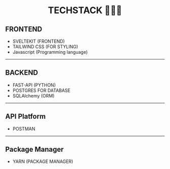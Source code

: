 <h1 align='center'>TECHSTACK 🧑🏼‍💻</h2>

## FRONTEND

- SVELTEKIT (FRONTEND)
- TAILWIND CSS (FOR STYLING)
- Javascript (Programming language)

<hr>

## BACKEND

- FAST-API (PYTHON)
- POSTGRES FOR DATABASE
- SQLAlchemy (ORM)

<hr>

## API Platform

- POSTMAN

<hr>

## Package Manager

- YARN (PACKAGE MANAGER)
